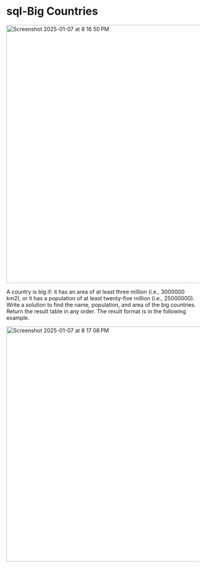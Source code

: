 # sql-Big Countries
<img width="674" alt="Screenshot 2025-01-07 at 8 16 50 PM" src="https://github.com/user-attachments/assets/b1727fb4-bf5e-4b6d-8f9b-74f1bd62d146" />

A country is big if:  it has an area of at least three million (i.e., 3000000 km2), or it has a population of at least twenty-five million (i.e., 25000000). Write a solution to find the name, population, and area of the big countries.  Return the result table in any order.  The result format is in the following example.



<img width="614" alt="Screenshot 2025-01-07 at 8 17 08 PM" src="https://github.com/user-attachments/assets/1c0ce1cc-5b40-4dca-a13c-b55f5667b8b6" />
